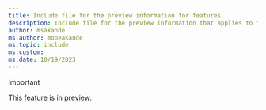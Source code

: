 ```yaml
---
title: Include file for the preview information for features.
description: Include file for the preview information that applies to features in Microsoft Fabric. This include file will be referenced in the content where the preview note is used.
author: msakande
ms.author: mopeakande
ms.topic: include
ms.custom:
ms.date: 10/19/2023
---
```

> [!IMPORTANT]
> This feature is in [preview](../fundamentals/preview.md).
